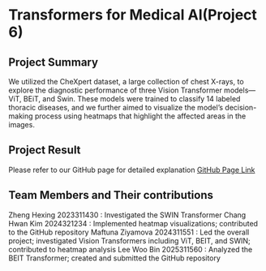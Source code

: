 # Transformers for Medical AI(Project 6)

## Project Summary
We utilized the CheXpert dataset, a large collection of chest X-rays, to explore the diagnostic performance of three Vision Transformer models—ViT, BEiT, and Swin. These models were trained to classify 14 labeled thoracic diseases, and we further aimed to visualize the model’s decision-making process using heatmaps that highlight the affected areas in the images.

## Project Result
Please refer to our GitHub page for detailed explanation
[GitHub Page Link](https://leewoobin-ctrl.github.io/Project-6/)

## Team Members and Their contributions
Zheng Hexing 2023311430 : Investigated the SWIN Transformer
Chang Hwan Kim 2024321234 : Implemented heatmap visualizations; contributed to the GitHub repository
Maftuna Ziyamova 2024311551 : Led the overall project; investigated Vision Transformers including ViT, BEIT, and SWIN; contributed to heatmap analysis
Lee Woo Bin 2025311560 : Analyzed the BEIT Transformer; created and submitted the GitHub repository
